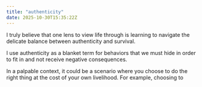 ```yaml
---
title: "authenticity"
date: 2025-10-30T15:35:22Z
---
```


I truly believe that one lens to view life through is learning to navigate the delicate balance between authenticity and survival. 

I use authenticity as a blanket term for behaviors that we must hide in order to fit in and not receive negative consequences. 

In a palpable context, it could be a scenario where you choose to do the right thing at the cost of your own livelihood. For example, choosing to 